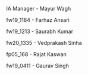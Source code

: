 IA Manager - Mayur Wagh

fw19_1184 - Farhaz Ansari

fw19_1213 - Saurabh Kumar

fw20_1335 - Vedprakash Sinha

fp05_168 - Rajat Kaswan 

fw19_0411 - Gaurav Singh
